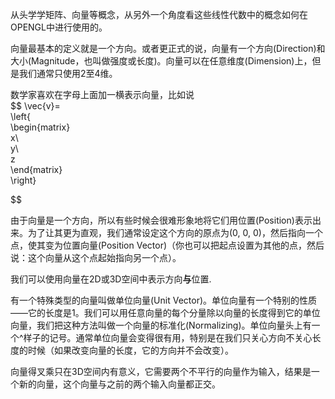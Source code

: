 从头学学矩阵、向量等概念，从另外一个角度看这些线性代数中的概念如何在OPENGL中进行使用的。

向量最基本的定义就是一个方向。或者更正式的说，向量有一个方向\(Direction\)和大小\(Magnitude，也叫做强度或长度\)。向量可以在任意维度\(Dimension\)上，但是我们通常只使用2至4维。

数学家喜欢在字母上面加一横表示向量，比如说  
$$ \vec{v}=  
\left{  
  \begin{matrix}  
   x\  
   y\  
   z  
  \end{matrix}  
\right}

$$

由于向量是一个方向，所以有些时候会很难形象地将它们用位置\(Position\)表示出来。为了让其更为直观，我们通常设定这个方向的原点为\(0, 0, 0\)，然后指向一个点，使其变为位置向量\(Position Vector\)（你也可以把起点设置为其他的点，然后说：这个向量从这个点起始指向另一个点）。

我们可以使用向量在2D或3D空间中表示方向**与**位置.

有一个特殊类型的向量叫做单位向量\(Unit Vector\)。单位向量有一个特别的性质——它的长度是1。我们可以用任意向量的每个分量除以向量的长度得到它的单位向量，我们把这种方法叫做一个向量的标准化\(Normalizing\)。单位向量头上有一个^样子的记号。通常单位向量会变得很有用，特别是在我们只关心方向不关心长度的时候（如果改变向量的长度，它的方向并不会改变）。

向量得叉乘只在3D空间内有意义，它需要两个不平行的向量作为输入，结果是一个新的向量，这个向量与之前的两个输入向量都正交。

